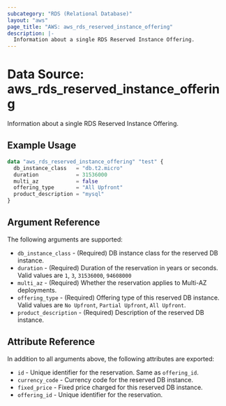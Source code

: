 ```yaml
---
subcategory: "RDS (Relational Database)"
layout: "aws"
page_title: "AWS: aws_rds_reserved_instance_offering"
description: |-
  Information about a single RDS Reserved Instance Offering.
---
```


# Data Source: aws_rds_reserved_instance_offering

Information about a single RDS Reserved Instance Offering.

## Example Usage

```terraform
data "aws_rds_reserved_instance_offering" "test" {
  db_instance_class   = "db.t2.micro"
  duration            = 31536000
  multi_az            = false
  offering_type       = "All Upfront"
  product_description = "mysql"
}
```

## Argument Reference

The following arguments are supported:

* `db_instance_class` - (Required) DB instance class for the reserved DB instance.
* `duration` - (Required) Duration of the reservation in years or seconds. Valid values are `1`, `3`, `31536000`, `94608000`
* `multi_az` - (Required) Whether the reservation applies to Multi-AZ deployments.
* `offering_type` - (Required) Offering type of this reserved DB instance. Valid values are `No Upfront`, `Partial Upfront`, `All Upfront`.
* `product_description` - (Required) Description of the reserved DB instance.

## Attribute Reference

In addition to all arguments above, the following attributes are exported:

* `id` - Unique identifier for the reservation. Same as `offering_id`.
* `currency_code` - Currency code for the reserved DB instance.
* `fixed_price` - Fixed price charged for this reserved DB instance.
* `offering_id` - Unique identifier for the reservation.
